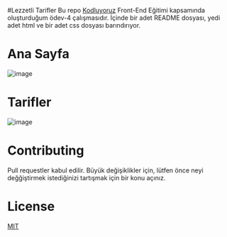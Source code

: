 #Lezzetli Tarifler
Bu repo [Kodluyoruz](https://www.kodluyoruz.org/) Front-End Eğitimi kapsamında oluşturduğum ödev-4 çalışmasıdır. İçinde bir adet README dosyası, yedi adet html ve bir adet css dosyası barındırıyor.
# Ana Sayfa
![image](https://github.com/edoganenerji/kodluyoruzilkrepo/tree/hmwrk4/images/anasayfa.PNG)
# Tarifler
![image](https://github.com/edoganenerji/kodluyoruzilkrepo/tree/hmwrk4/images/tarifler.PNG)
# Contributing
Pull requestler kabul edilir. Büyük değişiklikler için, lütfen önce neyi değğiştirmek istediğinizi tartışmak için bir konu açınız.
# License 
[MIT](https://choosealicense.com/licenses/mit/)
